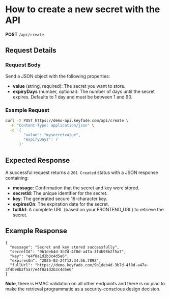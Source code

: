 # How to create a new secret with the API

**POST** `/api/create`

## Request Details

### Request Body

Send a JSON object with the following properties:

- **value** (string, required): The secret you want to store.
- **expiryDays** (number, optional): The number of days until the secret expires. Defaults to 1 day and must be between 1 and 90.

### Example Request

```bash
curl -X POST https://demo-api.keyfade.com/api/create \
  -H "Content-Type: application/json" \
  -d '{
        "value": "mysecretvalue",
        "expiryDays": 7
      }'
```
## Expected Response

A successful request returns a `201 Created` status with a JSON response containing:

- **message**: Confirmation that the secret and key were stored.
- **secretId**: The unique identifier for the secret.
- **key**: The generated secure 16-character key.
- **expiresOn**: The expiration date for the secret.
- **fullUrl**: A complete URL (based on your FRONTEND_URL) to retrieve the secret.

## Example Response
```
{
  "message": "Secret and key stored successfully",
  "secretId": "9b1deb4d-3b7d-4f8d-a47a-3f4b98b2f5a7",
  "key": "e4f8a1d2b3c4d5e6",
  "expiresOn": "2025-03-24T12:34:56.789Z",
  "fullUrl": "https://demo.keyfade.com/9b1deb4d-3b7d-4f8d-a47a-3f4b98b2f5a7/e4f8a1d2b3c4d5e6"
}
```
**Note**, there is HMAC validation on all other endpoints and there is no plan to make the retrieval programmatic as a security-conscious design decision.